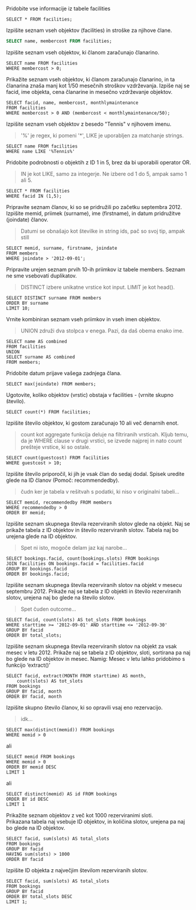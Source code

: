 Pridobite vse informacije iz tabele facilities 

```
SELECT * FROM facilities;
```

Izpišite seznam vseh objektov (facilities) in stroške za njihove člane.

```sql
SELECT name, membercost FROM facilities;
```

Izpišite seznam vseh objektov, ki članom zaračunajo članarino. 

```
SELECT name FROM facilities 
WHERE membercost > 0;
```

Prikažite seznam vseh objektov, ki članom zaračunajo članarino, in 
ta članarina znaša manj kot 1/50 mesečnih stroškov vzdrževanja. 
Izpiše naj se facid, ime objekta, cena članarine in mesečno vzdrževanje objektov.

```
SELECT facid, name, membercost, monthlymaintenance 
FROM facilities
WHERE membercost > 0 AND (membercost < monthlymaintenance/50);
```

Izpišite seznam vseh objektov z besedo "Tennis" v njihovem imenu.

> '%' je regex, ki pomeni '*', LIKE je uporabljen za matchanje strings.

```
SELECT name FROM facilities 
WHERE name LIKE '%Tennis%'
```

Pridobite podrobnosti o objektih z ID 1 in 5, brez da bi uporabili operator OR. 

> IN je kot LIKE, samo za integerje. Ne izbere od 1 do 5, ampak samo 1 ali 5.

```
SELECT * FROM facilities
WHERE facid IN (1,5);
```

Pripravite seznam članov, ki so se pridružili po začetku septembra 2012. 
Izpišite memid, priimek (surname), ime (firstname), in datum pridružitve (joindate) članov. 

> Datumi se obnašajo kot številke in string ids, pač so svoj tip,
> ampak still

```
SELECT memid, surname, firstname, joindate 
FROM members
WHERE joindate > '2012-09-01';
```

Pripravite urejen seznam prvih 10-ih priimkov iz tabele members. Seznam ne sme 
vsebovati duplikatov. 

> DISTINCT izbere unikatne vrstice kot input.
> LIMIT je kot head().

```
SELECT DISTINCT surname FROM members
ORDER BY surname
LIMIT 10;
```

Vrnite kombiniran seznam vseh priimkov in vseh imen objektov. 

> UNION združi dva stolpca v enega. Pazi, da daš obema enako ime.

```
SELECT name AS combined
FROM facilities
UNION
SELECT surname AS combined
FROM members;
```

Pridobite datum prijave vašega zadnjega člana.

```
SELECT max(joindate) FROM members;
```

Ugotovite, koliko objektov (vrstic) obstaja v facilities - (vrnite skupno število). 

```
SELECT count(*) FROM facilities;
```

Izpišite število objektov, ki gostom zaračunajo 10 ali več denarnih enot.  

> count kot aggregate funkcija deluje na filtriranih vrsticah. Kljub temu,
> da je WHERE clause v drugi vrstici, se izvede najprej in nato count
> prešteje vrstice, ki so ostale.

```
SELECT count(guestcost) FROM facilities
WHERE guestcost > 10;
```

Izpišite število priporočil, ki jih je vsak član do sedaj dodal. 
Spisek uredite glede na ID članov (Pomoč: recommendedby). 

> čudn ker je tabela v rešitvah s podatki, ki niso v originalni tabeli...

```
SELECT memid, recommendedby FROM members
WHERE recommendedby > 0
ORDER BY memid;
```

Izpišite seznam skupnega števila rezerviranih slotov glede na objekt. 
Naj se prikaže tabela z ID objektov in število rezerviranih slotov. 
Tabela naj bo urejena glede na ID objektov. 

> Spet ni isto, mogoče delam jaz kaj narobe...

```
SELECT bookings.facid, count(bookings.slots) FROM bookings
JOIN facilities ON bookings.facid = facilities.facid
GROUP BY bookings.facid
ORDER BY bookings.facid;
```

Izpišite seznam skupnega števila rezerviranih slotov na objekt v 
mesecu septembru 2012. Prikaže naj se tabela z ID objekti in število
rezerviranih slotov, urejena naj bo glede na število slotov. 

> Spet čuden outcome...

```
SELECT facid, count(slots) AS tot_slots FROM bookings
WHERE starttime >= '2012-09-01' AND starttime <= '2012-09-30'
GROUP BY facid
ORDER BY total_slots;
```

Izpišite seznam skupnega števila rezerviranih slotov na objekt za 
vsak mesec v letu 2012. Prikaže naj se tabela z ID objektov, 
sloti, sortirana pa naj bo glede na ID objektov in mesec.
Namig: Mesec v letu lahko pridobimo s funkcijo ‘extract()’ 

```
SELECT facid, extract(MONTH FROM starttime) AS month, 
    count(slots) AS tot_slots
FROM bookings
GROUP BY facid, month
ORDER BY facid, month
```

Izpišite skupno število članov, ki so opravili vsaj eno rezervacijo.  

> idk...

```
SELECT max(distinct(memid)) FROM bookings
WHERE memid > 0
```

ali 

```
SELECT memid FROM bookings
WHERE memid > 0
ORDER BY memid DESC
LIMIT 1
```

ali

```
SELECT distinct(memid) AS id FROM bookings
ORDER BY id DESC
LIMIT 1
```

Prikažite seznam objektov z več kot 1000 rezerviranimi sloti.  
Prikazana tabela naj vsebuje ID objektov, in količina slotov, 
urejena pa naj bo glede na ID objektov. 

```
SELECT facid, sum(slots) AS total_slots
FROM bookings
GROUP BY facid
HAVING sum(slots) > 1000
ORDER BY facid
```

Izpišite ID objekta z največjim številom rezerviranih slotov.

```
SELECT facid, sum(slots) AS total_slots
FROM bookings
GROUP BY facid
ORDER BY total_slots DESC
LIMIT 1;
```

